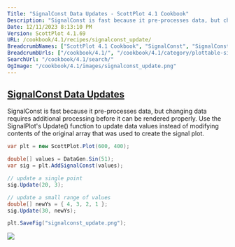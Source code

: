 ```yaml
---
Title: "SignalConst Data Updates - ScottPlot 4.1 Cookbook"
Description: "SignalConst is fast because it pre-processes data, but changing data requires additional processing before it can be rendered properly. Use the SignalPlot's Update() function to update data values instead of modifying contents of the original array that was used to create the signal plot."
Date: 12/11/2023 8:13:10 PM
Version: ScottPlot 4.1.69
URL: /cookbook/4.1/recipes/signalconst_update/
BreadcrumbNames: ["ScottPlot 4.1 Cookbook", "SignalConst", "SignalConst Data Updates"]
BreadcrumbUrls: ["/cookbook/4.1/", "/cookbook/4.1/category/plottable-signalconst", "/cookbook/4.1/recipes/signalconst_update/"]
SearchUrl: "/cookbook/4.1/search/"
OgImage: "/cookbook/4.1/images/signalconst_update.png"
---
```


<h2><a id='signalconst-data-updates' href='/cookbook/4.1/recipes/signalconst_update/'>SignalConst Data Updates</a></h2>

SignalConst is fast because it pre-processes data, but changing data requires additional processing before it can be rendered properly. Use the SignalPlot's Update() function to update data values instead of modifying contents of the original array that was used to create the signal plot.

```cs
var plt = new ScottPlot.Plot(600, 400);

double[] values = DataGen.Sin(51);
var sig = plt.AddSignalConst(values);

// update a single point
sig.Update(20, 3);

// update a small range of values
double[] newYs = { 4, 3, 2, 1 };
sig.Update(30, newYs);

plt.SaveFig("signalconst_update.png");
```

<img src='../../images/signalconst_update.png' class='d-block mx-auto my-5' />


